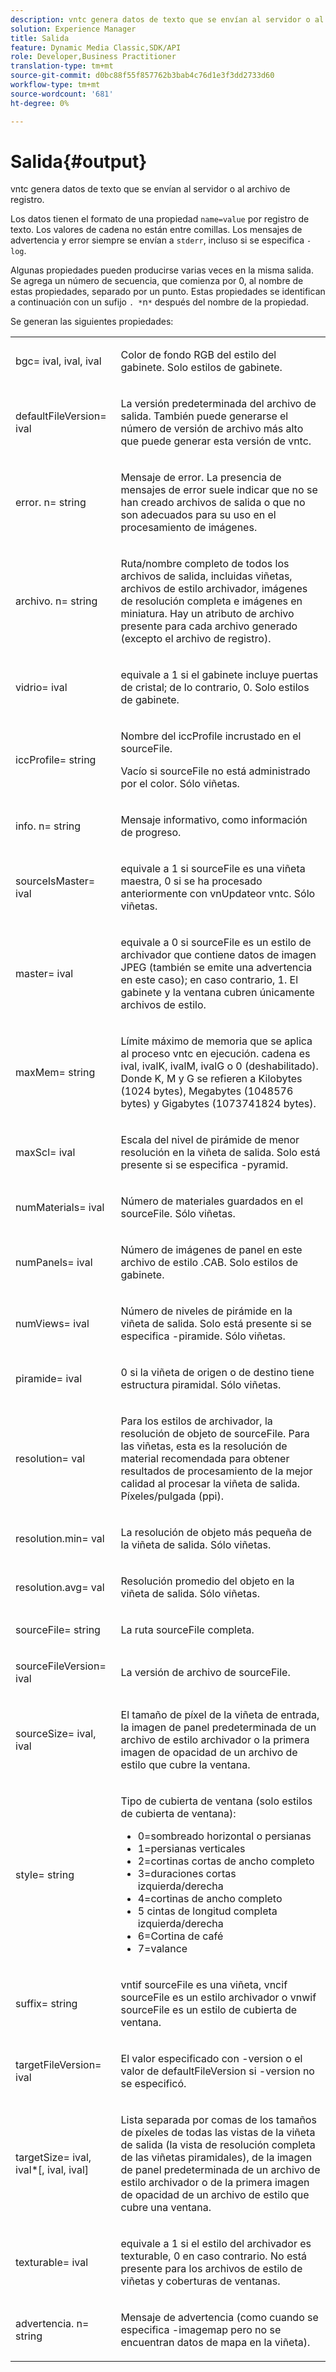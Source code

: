 ```yaml
---
description: vntc genera datos de texto que se envían al servidor o al archivo de registro.
solution: Experience Manager
title: Salida
feature: Dynamic Media Classic,SDK/API
role: Developer,Business Practitioner
translation-type: tm+mt
source-git-commit: d0bc88f55f857762b3bab4c76d1e3f3dd2733d60
workflow-type: tm+mt
source-wordcount: '681'
ht-degree: 0%

---
```



# Salida{#output}

vntc genera datos de texto que se envían al servidor o al archivo de registro.

Los datos tienen el formato de una propiedad `name=value` por registro de texto. Los valores de cadena no están entre comillas. Los mensajes de advertencia y error siempre se envían a `stderr`, incluso si se especifica `-log`.

Algunas propiedades pueden producirse varias veces en la misma salida. Se agrega un número de secuencia, que comienza por 0, al nombre de estas propiedades, separado por un punto. Estas propiedades se identifican a continuación con un sufijo `. *`n`*` después del nombre de la propiedad.

Se generan las siguientes propiedades:

<table id="simpletable_32AAA1A2DDB04BC6B86885E6223BF609"> 
 <tr class="strow"> 
  <td class="stentry"> <p><span class="codeph">bgc=<span class="varname"> ival</span>, <span class="varname"> ival</span>, <span class="varname"> ival</span></span> </p> </td> 
  <td class="stentry"> <p>Color de fondo RGB del estilo del gabinete. Solo estilos de gabinete. </p></td> 
 </tr> 
 <tr class="strow"> 
  <td class="stentry"> <p><span class="codeph">defaultFileVersion=<span class="varname"> ival</span></span> </p></td> 
  <td class="stentry"> <p>La versión predeterminada del archivo de salida. También puede generarse el número de versión de archivo más alto que puede generar esta versión de <span class="filepath"> vntc</span>. </p></td> 
 </tr> 
 <tr class="strow"> 
  <td class="stentry"> <p><span class="codeph">error.<span class="varname"> n</span>=<span class="varname"> string</span></span> </p></td> 
  <td class="stentry"> <p>Mensaje de error. La presencia de mensajes de error suele indicar que no se han creado archivos de salida o que no son adecuados para su uso en el procesamiento de imágenes. </p></td> 
 </tr> 
 <tr class="strow"> 
  <td class="stentry"> <p><span class="codeph">archivo.<span class="varname"> n</span>=<span class="varname"> string</span></span> </p></td> 
  <td class="stentry"> <p>Ruta/nombre completo de todos los archivos de salida, incluidas viñetas, archivos de estilo archivador, imágenes de resolución completa e imágenes en miniatura. Hay un atributo de archivo presente para cada archivo generado (excepto el archivo de registro). </p></td> 
 </tr> 
 <tr class="strow"> 
  <td class="stentry"> <p><span class="codeph">vidrio=<span class="varname"> ival</span></span> </p></td> 
  <td class="stentry"> <p><span class="varname"> </span> equivale a 1 si el gabinete incluye puertas de cristal; de lo contrario, 0. Solo estilos de gabinete. </p></td> 
 </tr> 
 <tr class="strow"> 
  <td class="stentry"> <p><span class="codeph">iccProfile=<span class="varname"> string</span></span> </p></td> 
  <td class="stentry"> <p>Nombre del iccProfile incrustado en el <span class="varname"> sourceFile</span>. </p> <p>Vacío si <span class="varname"> sourceFile</span> no está administrado por el color. Sólo viñetas. </p></td> 
 </tr> 
 <tr class="strow"> 
  <td class="stentry"> <p><span class="codeph">info.<span class="varname"> n</span>=<span class="varname"> string</span></span> </p></td> 
  <td class="stentry"> <p>Mensaje informativo, como información de progreso. </p></td> 
 </tr> 
 <tr class="strow"> 
  <td class="stentry"> <p><span class="codeph">sourceIsMaster=<span class="varname"> ival</span></span> </p></td> 
  <td class="stentry"> <p><span class="varname"> </span> equivale a 1 si  <span class="varname"> </span> sourceFile es una viñeta maestra, 0 si se ha procesado anteriormente con  <span class="filepath"> </span> vnUpdateor  <span class="filepath"> vntc</span>. Sólo viñetas. </p></td> 
 </tr> 
 <tr class="strow"> 
  <td class="stentry"> <p><span class="codeph">master=<span class="varname"> ival</span></span> </p></td> 
  <td class="stentry"> <p><span class="varname"> </span> equivale a 0 si  <span class="varname"> </span> sourceFile es un estilo de archivador que contiene datos de imagen JPEG (también se emite una advertencia en este caso); en caso contrario, 1. El gabinete y la ventana cubren únicamente archivos de estilo. </p></td> 
 </tr> 
 <tr class="strow"> 
  <td class="stentry"> <p><span class="codeph">maxMem=<span class="varname"> string</span></span> </p></td> 
  <td class="stentry"> <p>Límite máximo de memoria que se aplica al proceso <span class="filepath"> vntc</span> en ejecución. <span class="varname"> </span> cadena es  <span class="varname"> ival</span>,  <span class="varname"> ivalK</span>,  <span class="varname"> ivalM</span>,  <span class="varname"> ivalG</span> o  <span class="codeph"> 0</span> (deshabilitado). Donde <span class="varname"> K</span>, <span class="varname"> M</span> y <span class="varname"> G</span> se refieren a Kilobytes (1024 bytes), Megabytes (1048576 bytes) y Gigabytes (1073741824 bytes). </p></td> 
 </tr> 
 <tr class="strow"> 
  <td class="stentry"> <p><span class="codeph">maxScl=<span class="varname"> ival</span></span> </p></td> 
  <td class="stentry"> <p>Escala del nivel de pirámide de menor resolución en la viñeta de salida. Solo está presente si se especifica <span class="codeph"> -pyramid</span>. </p></td> 
 </tr> 
 <tr class="strow"> 
  <td class="stentry"> <p><span class="codeph">numMaterials=<span class="varname"> ival</span></span> </p></td> 
  <td class="stentry"> <p>Número de materiales guardados en el <span class="varname"> sourceFile</span>. Sólo viñetas. </p></td> 
 </tr> 
 <tr class="strow"> 
  <td class="stentry"> <p><span class="codeph">numPanels=<span class="codeph"> ival</span></span> </p></td> 
  <td class="stentry"> <p>Número de imágenes de panel en este archivo de estilo .CAB. Solo estilos de gabinete. </p></td> 
 </tr> 
 <tr class="strow"> 
  <td class="stentry"> <p><span class="codeph">numViews=<span class="codeph"> ival</span></span> </p></td> 
  <td class="stentry"> <p>Número de niveles de pirámide en la viñeta de salida. Solo está presente si se especifica -piramide. Sólo viñetas. </p></td> 
 </tr> 
 <tr class="strow"> 
  <td class="stentry"> <p><span class="codeph">piramide=<span class="varname"> ival</span></span> </p></td> 
  <td class="stentry"> <p>0 si la viñeta de origen o de destino tiene estructura piramidal. Sólo viñetas. </p></td> 
 </tr> 
 <tr class="strow"> 
  <td class="stentry"> <p><span class="codeph">resolution=<span class="varname"> val</span></span> </p></td> 
  <td class="stentry"> <p>Para los estilos de archivador, la resolución de objeto de <span class="varname"> sourceFile</span>. Para las viñetas, esta es la resolución de material recomendada para obtener resultados de procesamiento de la mejor calidad al procesar la viñeta de salida. Píxeles/pulgada (ppi). </p></td> 
 </tr> 
 <tr class="strow"> 
  <td class="stentry"> <p><span class="codeph">resolution.min=<span class="varname"> val</span></span> </p></td> 
  <td class="stentry"> <p>La resolución de objeto más pequeña de la viñeta de salida. Sólo viñetas. </p></td> 
 </tr> 
 <tr class="strow"> 
  <td class="stentry"> <p><span class="codeph">resolution.avg=<span class="varname"> val</span></span> </p></td> 
  <td class="stentry"> <p>Resolución promedio del objeto en la viñeta de salida. Sólo viñetas. </p></td> 
 </tr> 
 <tr class="strow"> 
  <td class="stentry"> <p><span class="codeph">sourceFile=<span class="varname"> string</span></span> </p></td> 
  <td class="stentry"> <p>La ruta <span class="varname"> sourceFile</span> completa. </p></td> 
 </tr> 
 <tr class="strow"> 
  <td class="stentry"> <p><span class="codeph">sourceFileVersion=<span class="varname"> ival</span></span> </p></td> 
  <td class="stentry"> <p>La versión de archivo de <span class="varname"> sourceFile</span>. </p></td> 
 </tr> 
 <tr class="strow"> 
  <td class="stentry"> <p><span class="codeph">sourceSize=<span class="varname"> ival</span>,<span class="varname"> ival</span></span> </p></td> 
  <td class="stentry"> <p>El tamaño de píxel de la viñeta de entrada, la imagen de panel predeterminada de un archivo de estilo archivador o la primera imagen de opacidad de un archivo de estilo que cubre la ventana. </p></td> 
 </tr> 
 <tr class="strow"> 
  <td class="stentry"> <p><span class="codeph">style=<span class="varname"> string</span></span> </p></td> 
  <td class="stentry"> <p>Tipo de cubierta de ventana (solo estilos de cubierta de ventana): </p> <p> 
    <ul id="ul_51AECE556B8B40109FFAD2B315D0695C"> 
     <li id="li_3D3B9211C7AF4810883AE815BEBD4228">0=sombreado horizontal o persianas </li> 
     <li id="li_DE88052467D64ECDAEB29264FC3904E4">1=persianas verticales </li> 
     <li id="li_6F976CABF7244B20A471391A685ED05F"> 2=cortinas cortas de ancho completo </li> 
     <li id="li_E8D2B0B9189F4BDBB70E145E9196C1CD">3=duraciones cortas izquierda/derecha </li> 
     <li id="li_026F043A50D34C8AB850D9832F375DB7"> 4=cortinas de ancho completo </li> 
     <li id="li_283A2E5BFF75461B8F697FFF0796361F"> 5 cintas de longitud completa izquierda/derecha </li> 
     <li id="li_E175BA9EAE1F46B89109F4892FF54656"> 6=Cortina de café </li> 
     <li id="li_79D2F7F68C4746F3B6742EFECD01BDD9"> 7=valance </li> 
    </ul> </p> </td> 
 </tr> 
 <tr class="strow"> 
  <td class="stentry"> <p><span class="codeph">suffix=<span class="varname"> string</span></span> </p></td> 
  <td class="stentry"> <p><span class="codeph"> </span> vntif  <span class="varname"> </span> sourceFile es una viñeta,  <span class="codeph"> </span> vncif  <span class="varname"> </span> sourceFile es un estilo archivador o  <span class="codeph"> </span> vnwif  <span class="varname"> </span> sourceFile es un estilo de cubierta de ventana. </p></td> 
 </tr> 
 <tr class="strow"> 
  <td class="stentry"> <p><span class="codeph">targetFileVersion=<span class="varname"> ival</span></span> </p></td> 
  <td class="stentry"> <p>El valor especificado con <span class="codeph"> -version</span> o el valor de<span class="codeph"> defaultFileVersion</span> si<span class="codeph"> -version</span> no se especificó. </p></td> 
 </tr> 
 <tr class="strow"> 
  <td class="stentry"> <p><span class="codeph">targetSize=<span class="varname"> ival</span>, <span class="varname"> ival</span>*[,<span class="varname"> ival</span>,<span class="varname"> ival</span>]</span> </p></td> 
  <td class="stentry"> <p>Lista separada por comas de los tamaños de píxeles de todas las vistas de la viñeta de salida (la vista de resolución completa de las viñetas piramidales), de la imagen de panel predeterminada de un archivo de estilo archivador o de la primera imagen de opacidad de un archivo de estilo que cubre una ventana. </p> </td> 
 </tr> 
 <tr class="strow"> 
  <td class="stentry"> <p><span class="codeph">texturable=<span class="varname"> ival</span></span> </p></td> 
  <td class="stentry"> <p><span class="varname"> </span> equivale a 1 si el estilo del archivador es texturable, 0 en caso contrario. No está presente para los archivos de estilo de viñetas y coberturas de ventanas. </p></td> 
 </tr> 
 <tr class="strow"> 
  <td class="stentry"> <p><span class="codeph">advertencia.<span class="varname"> n</span>=<span class="varname"> string</span></span> </p></td> 
  <td class="stentry"> <p>Mensaje de advertencia (como cuando se especifica <span class="codeph"> -imagemap</span> pero no se encuentran datos de mapa en la viñeta). </p></td> 
 </tr> 
</table>

